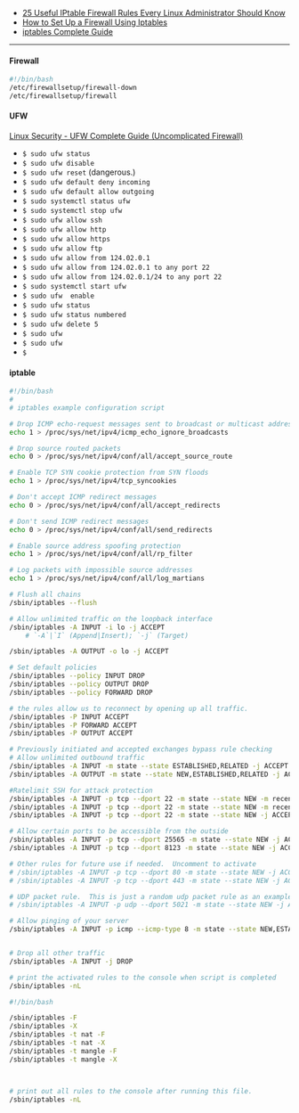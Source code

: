 -   [25 Useful IPtable Firewall Rules Every Linux Administrator Should Know](https://www.tecmint.com/linux-iptables-firewall-rules-examples-commands/)
-   [How to Set Up a Firewall Using Iptables](https://www.youtube.com/watch?v=qPEA6J9pjG8&t=608s)
-   [iptables Complete Guide](https://www.youtube.com/watch?v=6Ra17Qpj68c&t=410s)

---

#### Firewall

```sh
#!/bin/bash
/etc/firewallsetup/firewall-down
/etc/firewallsetup/firewall
```

#### UFW

[Linux Security - UFW Complete Guide (Uncomplicated Firewall)](https://www.youtube.com/watch?v=-CzvPjZ9hp8)

-   `$ sudo ufw status`
-   `$ sudo ufw disable`
-   `$ sudo ufw reset` (dangerous.)
-   `$ sudo ufw default deny incoming`
-   `$ sudo ufw default allow outgoing`
-   `$ sudo systemctl status ufw`
-   `$ sudo systemctl stop ufw`
-   `$ sudo ufw allow ssh`
-   `$ sudo ufw allow http`
-   `$ sudo ufw allow https`
-   `$ sudo ufw allow ftp`
-   `$ sudo ufw allow from 124.02.0.1`
-   `$ sudo ufw allow from 124.02.0.1 to any port 22`
-   `$ sudo ufw allow from 124.02.0.1/24 to any port 22`
-   `$ sudo systemctl start ufw`
-   `$ sudo ufw  enable`
-   `$ sudo ufw status`
-   `$ sudo ufw status numbered`
-   `$ sudo ufw delete 5`
-   `$ sudo ufw `
-   `$ sudo ufw `
-   `$ `

#### iptable

```sh
#!/bin/bash
#
# iptables example configuration script

# Drop ICMP echo-request messages sent to broadcast or multicast addresses
echo 1 > /proc/sys/net/ipv4/icmp_echo_ignore_broadcasts

# Drop source routed packets
echo 0 > /proc/sys/net/ipv4/conf/all/accept_source_route

# Enable TCP SYN cookie protection from SYN floods
echo 1 > /proc/sys/net/ipv4/tcp_syncookies

# Don't accept ICMP redirect messages
echo 0 > /proc/sys/net/ipv4/conf/all/accept_redirects

# Don't send ICMP redirect messages
echo 0 > /proc/sys/net/ipv4/conf/all/send_redirects

# Enable source address spoofing protection
echo 1 > /proc/sys/net/ipv4/conf/all/rp_filter

# Log packets with impossible source addresses
echo 1 > /proc/sys/net/ipv4/conf/all/log_martians

# Flush all chains
/sbin/iptables --flush

# Allow unlimited traffic on the loopback interface
/sbin/iptables -A INPUT -i lo -j ACCEPT
    # `-A`|`I` (Append|Insert); `-j` (Target)

/sbin/iptables -A OUTPUT -o lo -j ACCEPT

# Set default policies
/sbin/iptables --policy INPUT DROP
/sbin/iptables --policy OUTPUT DROP
/sbin/iptables --policy FORWARD DROP

# the rules allow us to reconnect by opening up all traffic.
/sbin/iptables -P INPUT ACCEPT
/sbin/iptables -P FORWARD ACCEPT
/sbin/iptables -P OUTPUT ACCEPT

# Previously initiated and accepted exchanges bypass rule checking
# Allow unlimited outbound traffic
/sbin/iptables -A INPUT -m state --state ESTABLISHED,RELATED -j ACCEPT
/sbin/iptables -A OUTPUT -m state --state NEW,ESTABLISHED,RELATED -j ACCEPT

#Ratelimit SSH for attack protection
/sbin/iptables -A INPUT -p tcp --dport 22 -m state --state NEW -m recent --update --seconds 60 --hitcount 4 -j DROP
/sbin/iptables -A INPUT -p tcp --dport 22 -m state --state NEW -m recent --set
/sbin/iptables -A INPUT -p tcp --dport 22 -m state --state NEW -j ACCEPT

# Allow certain ports to be accessible from the outside
/sbin/iptables -A INPUT -p tcp --dport 25565 -m state --state NEW -j ACCEPT  #Minecraft
/sbin/iptables -A INPUT -p tcp --dport 8123 -m state --state NEW -j ACCEPT   #Dynmap plugin

# Other rules for future use if needed.  Uncomment to activate
# /sbin/iptables -A INPUT -p tcp --dport 80 -m state --state NEW -j ACCEPT    # http
# /sbin/iptables -A INPUT -p tcp --dport 443 -m state --state NEW -j ACCEPT   # https

# UDP packet rule.  This is just a random udp packet rule as an example only
# /sbin/iptables -A INPUT -p udp --dport 5021 -m state --state NEW -j ACCEPT

# Allow pinging of your server
/sbin/iptables -A INPUT -p icmp --icmp-type 8 -m state --state NEW,ESTABLISHED,RELATED -j ACCEPT


# Drop all other traffic
/sbin/iptables -A INPUT -j DROP

# print the activated rules to the console when script is completed
/sbin/iptables -nL

#!/bin/bash

/sbin/iptables -F
/sbin/iptables -X
/sbin/iptables -t nat -F
/sbin/iptables -t nat -X
/sbin/iptables -t mangle -F
/sbin/iptables -t mangle -X



# print out all rules to the console after running this file.
/sbin/iptables -nL
```
